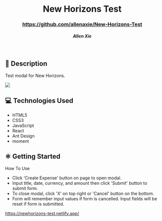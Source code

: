 # <h1 align="center"> New Horizons Test</h1>
 #### <h3 align="center">https://github.com/allenaxie/New-Horizons-Test</h3>
 <h5 align="center">Allen Xie</h5>

<br>

## 📝 Description

Test modal for New Horizons.

![](https://i.imgur.com/LczQtIa.gif)


## 💻 Technologies Used 

- HTML5
- CSS3
- JavaScript
- React
- Ant Design
- moment

## ⚛️ Getting Started

<summary>How To Use</summary>

- Click 'Create Expense' button on page to open modal.
- Input title, date, currency, and amount then click 'Submit' button to submit form. 
- To close modal, click 'X' on top right or 'Cancel' button on the bottom.
- Form will remember input values if form is cancelled. Input fields will be reset if form is submitted.

https://newhorizons-test.netlify.app/